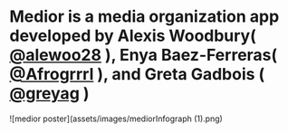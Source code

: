 # Medior is a media organization app developed by Alexis Woodbury( [@alewoo28](https://github.com/alewoo28) ), Enya Baez-Ferreras( [@Afrogrrrl](https://github.com/Afrogrrrl) ), and Greta Gadbois ( [@greyag](https://github.com/greyag) )


![medior poster](assets/images/mediorInfograph (1).png)
